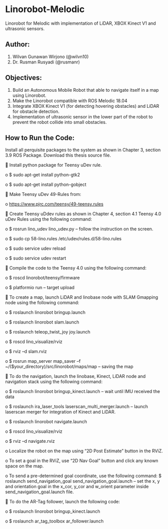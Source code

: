 # Linorobot-Melodic
Linorobot for Melodic with implementation of LiDAR, XBOX Kinect V1 and ultrasonic sensors.

## Author:

1. Wilvan Gunawan Wirjono (@wilvn10)
2. Dr. Rusman Rusyadi (@rusmanr)

## Objectives:
1. Build an Autonomous Mobile Robot that able to navigate itself in a map using Linorobot.
2. Make the Linorobot compatible with ROS Melodic 18.04
3. Integrate XBOX Kinect V1 (for detecting hovering obstacles) and LiDAR for obstacle detection.
4. Implementation of ultrasonic sensor in the lower part of the robot to prevent the robot collide into small obstacles.

## How to Run the Code:

Install all perquisite packages to the system as shown in Chapter 3, section 3.9 ROS Package. Download this thesis source file.

 Install python package for Teensy uDev rule.

o $ sudo apt-get install python-gtk2

o $ sudo apt-get install python-gobject

 Make Teensy uDev 49-Rules from:

o https://www.pjrc.com/teensy/49-teensy.rules

 Create Teensy uDdev rules as shown in Chapter 4, section 4.1 Teensy 4.0 uDev Rules using the following command:

o $ rosrun lino_udev lino_udev.py – follow the instruction on the screen.

o $ sudo cp 58-lino.rules /etc/udev/rules.d/58-lino.rules

o $ sudo service udev reload

o $ sudo service udev restart

 Compile the code to the Teensy 4.0 using the following command:

o $ roscd linorobot/teensy/firmware

o $ platformio run – target upload

 To create a map, launch LiDAR and linobase node with SLAM Gmapping node using the following command:

o $ roslaunch linorobot bringup.launch

o $ roslaunch linorobot slam.launch

o $ roslaunch teleop_twist_joy joy.launch

o $ roscd lino_visualize/rviz

o $ rviz –d slam.rviz

o $ rosrun map_server map_saver –f ~/($your_directory)/src/linorobot/maps/map – saving the map

 To do the navigation, launch the linobase, Kinect, LiDAR node and navigation stack using the following command:

o $ roslaunch linorobot bringup_kinect.launch – wait until IMU received the data

o $ roslaunch ira_laser_tools laserscan_multi_merger.launch – launch laserscan merger for integration of Kinect and LiDAR.

o $ roslaunch linorobot navigate.launch

o $ roscd lino_visualize/rviz

o $ rviz –d navigate.rviz

o Localize the robot on the map using “2D Post Estimate” button in the RViZ.

o To set a goal in the RViZ, use “2D Nav Goal” button and click any known space on the map.

o To send a pre-determined goal coordinate, use the following command: $ roslaunch send_navigation_goal send_navigation_goal.launch – set the x, y and orientation goal in the x_cor, y_cor and w_orient parameter inside send_navigation_goal.launch file.

 To do the AR-Tag follower, launch the following code:

o $ roslaunch linorobot bringup_kinect.launch

o $ roslaunch ar_tag_toolbox ar_follower.launch

